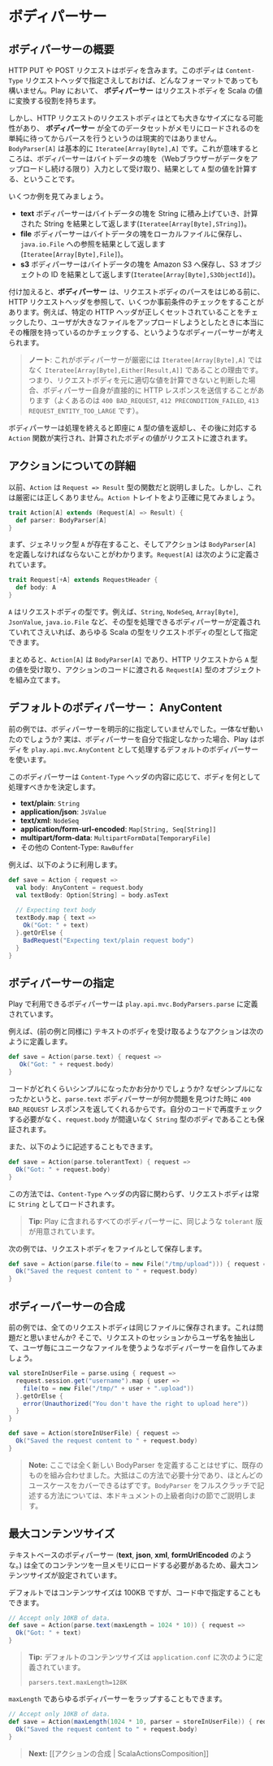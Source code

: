 <!-- translated -->
<!--
# Body parsers
-->
# ボディパーサー

<!--
## What is a body parser?
-->
## ボディパーサーの概要

<!--
An HTTP PUT or POST request contains a body. This body can use any format, specified in the `Content-Type` request header. In Play, a **body parser** transforms this request body into a Scala value. 
-->
HTTP PUT や POST リクエストはボディを含みます。このボディは `Content-Type` リクエストヘッダで指定さえしておけば、どんなフォーマットであっても構いません。Play において、 **ボディパーサー** はリクエストボディを Scala の値に変換する役割を持ちます。

<!--
However the request body for an HTTP request can be very large and a **body parser** can’t just wait and load the whole data set into memory before parsing it. A `BodyParser[A]` is basically an `Iteratee[Array[Byte],A]`, meaning that it receives chunks of bytes (as long as the web browser uploads some data) and computes a value of type `A` as result.
-->
しかし、HTTP リクエストのリクエストボディはとても大きなサイズになる可能性があり、 **ボディパーサー** が全てのデータセットがメモリにロードされるのを単純に待ってからパースを行うというのは現実的ではありません。`BodyParser[A]` は基本的に `Iteratee[Array[Byte],A]` です。これが意味するところは、ボディパーサーはバイトデータの塊を（Webブラウザーがデータをアップロードし続ける限り）入力として受け取り、結果として `A` 型の値を計算する、ということです。

<!--
Let’s consider some examples.
-->
いくつか例を見てみましょう。

<!--
- A **text** body parser could accumulate chunks of bytes into a String, and give the computed String as result (`Iteratee[Array[Byte],String]`).
- A **file** body parser could store each chunk of bytes into a local file, and give a reference to the `java.io.File` as result (`Iteratee[Array[Byte],File]`).
- A **s3** body parser could push each chunk of bytes to Amazon S3 and give a the S3 object id as result (`Iteratee[Array[Byte],S3ObjectId]`).
-->
- **text** ボディパーサーはバイトデータの塊を String に積み上げていき、計算された String を結果として返します(`Iteratee[Array[Byte],STring]`)。
- **file** ボディパーサーはバイトデータの塊をローカルファイルに保存し、`java.io.File` への参照を結果として返します(`Iteratee[Array[Byte],File]`)。
- **s3** ボディパーサーはバイトデータの塊を Amazon S3 へ保存し、S3 オブジェクトの ID を結果として返します(`Iteratee[Array[Byte],S3ObjectId]`)。

<!--
Additionally a **body parser** has access to the HTTP request headers before it starts parsing the request body, and has the opportunity to run some precondition checks. For example, a body parser can check that some HTTP headers are properly set, or that the user trying to upload a large file has the permission to do so.
-->
付け加えると、**ボディパーサー** は、リクエストボディのパースをはじめる前に、HTTP リクエストヘッダを参照して、いくつか事前条件のチェックをすることがあります。例えば、特定の HTTP ヘッダが正しくセットされていることをチェックしたり、ユーザが大きなファイルをアップロードしようとしたときに本当にその権限を持っているのかチェックする、というようなボディーパーサーが考えられます。

<!--
> **Note**: That's why a body parser is not really an `Iteratee[Array[Byte],A]` but more precisely a `Iteratee[Array[Byte],Either[Result,A]]`, meaning that it has the opportunity to send directly an HTTP result itself (typically `400 BAD_REQUEST`, `412 PRECONDITION_FAILED` or `413 REQUEST_ENTITY_TOO_LARGE`) if it decides than it is not able to compute a correct value for the request body
-->
> **ノート**: これがボディパーサーが厳密には `Iteratee[Array[Byte],A]` ではなく `Iteratee[Array[Byte],Either[Result,A]]` であることの理由です。つまり、リクエストボディを元に適切な値を計算できないと判断した場合、ボディパーサー自身が直接的に HTTP レスポンスを送信することがあります（よくあるのは `400 BAD_REQUEST`, `412 PRECONDITION_FAILED`, `413 REQUEST_ENTITY_TOO_LARGE` です）。

<!--
Once the body parser finishes its job and gives back a value of type `A`, the corresponding `Action` function is executed and the computed body value is passed into the request.
-->
ボディパーサーは処理を終えると即座に `A` 型の値を返却し、その後に対応する `Action` 関数が実行され、計算されたボディの値がリクエストに渡されます。

<!--
## More about Actions
-->
## アクションについての詳細

<!--
Previously we said that an `Action` was a `Request => Result` function. This is not entirely true. Let’s have a more precise look at the `Action` trait:
-->
以前、`Action` は `Request => Result` 型の関数だと説明しました。しかし、これは厳密には正しくありません。`Action` トレイトをより正確に見てみましょう。

```scala
trait Action[A] extends (Request[A] => Result) {
  def parser: BodyParser[A]
}
```

<!--
First we see that there is a generic type `A`, and then that an action must define a `BodyParser[A]`. With `Request[A]` being defined as:
-->
まず、ジェネリック型 `A` が存在すること、そしてアクションは `BodyParser[A]` を定義しなければならないことがわかります。`Request[A]` は次のように定義されています。

```scala
trait Request[+A] extends RequestHeader {
  def body: A
}
```

<!--
The `A` type is the type of the request body. We can use any Scala type as the request body, for example `String`, `NodeSeq`, `Array[Byte]`, `JsonValue`, or `java.io.File`, as long as we have a body parser able to process it.
-->
`A` はリクエストボディの型です。例えば、`String`, `NodeSeq`, `Array[Byte]`, `JsonValue`, `java.io.File` など、その型を処理できるボディパーサーが定義されていれてさえいれば、あらゆる Scala の型をリクエストボディの型として指定できます。

<!--
To summarize, an `Action[A]` uses a `BodyParser[A]` to retrieve a value of type `A` from the HTTP request, and to build a `Request[A]` object that is passed to the action code. 
-->
まとめると、`Action[A]` は `BodyParser[A]` であり、HTTP リクエストから `A` 型の値を受け取り、アクションのコードに渡される `Request[A]` 型のオブジェクトを組み立てます。

<!--
## Default body parser: AnyContent
-->
## デフォルトのボディパーサー： AnyContent

<!--
In our previous examples we never specified a body parser. So how can it work? If you don’t specify your own body parser, Play will use the default, which processes the body as an instance of `play.api.mvc.AnyContent`.
-->
前の例では、ボディパーサーを明示的に指定していませんでした。一体なぜ動いたのでしょうか? 実は、ボディパーサーを自分で指定しなかった場合、Play はボディを `play.api.mvc.AnyContent` として処理するデフォルトのボディパーサーを使います。

<!--
This body parser checks the `Content-Type` header and decides what kind of body to process:
-->
このボディパーサーは `Content-Type` ヘッダの内容に応じて、ボディを何として処理すべきかを決定します。

<!--
- **text/plain**: `String`
- **application/json**: `JsValue`
- **text/xml**: `NodeSeq`
- **application/form-url-encoded**: `Map[String, Seq[String]]`
- **multipart/form-data**: `MultipartFormData[TemporaryFile]`
- any other content type: `RawBuffer`
-->
- **text/plain**: `String`
- **application/json**: `JsValue`
- **text/xml**: `NodeSeq`
- **application/form-url-encoded**: `Map[String, Seq[String]]`
- **multipart/form-data**: `MultipartFormData[TemporaryFile]`
- その他の Content-Type: `RawBuffer`

<!--
For example:
-->
例えば、以下のように利用します。

```scala
def save = Action { request =>
  val body: AnyContent = request.body
  val textBody: Option[String] = body.asText 
  
  // Expecting text body
  textBody.map { text =>
    Ok("Got: " + text)
  }.getOrElse {
    BadRequest("Expecting text/plain request body")  
  }
}
```

<!--
## Specifying a body parser
-->
## ボディパーサーの指定

<!--
The body parsers available in Play are defined in `play.api.mvc.BodyParsers.parse`.
-->
Play で利用できるボディパーサーは `play.api.mvc.BodyParsers.parse` に定義されています。

<!--
So for example, to define an action expecting a text body (as in the previous example):
-->
例えば、(前の例と同様に) テキストのボディを受け取るようなアクションは次のように定義します。

```scala
def save = Action(parse.text) { request => 
   Ok("Got: " + request.body) 
} 
```

<!--
Do you see how the code is simpler? This is because the `parse.text` body parser already sent a `400 BAD_REQUEST` response if something went wrong. We don’t have to check again in our action code, and we can safely assume that `request.body` contains the valid `String` body.
-->
コードがどれくらいシンプルになったかお分かりでしょうか? なぜシンプルになったかというと、`parse.text` ボディパーサーが何か問題を見つけた時に `400 BAD_REQUEST` レスポンスを返してくれるからです。自分のコードで再度チェックする必要がなく、`request.body` が間違いなく `String` 型のボディであることも保証されます。

<!--
Alternatively we can use:
-->
また、以下のように記述することもできます。

```scala
def save = Action(parse.tolerantText) { request =>
  Ok("Got: " + request.body)
}
```

<!--
This one doesn't check the `Content-Type` header and always loads the request body as a `String`.
-->
この方法では、`Content-Type` ヘッダの内容に関わらず、リクエストボディは常に `String` としてロードされます。

<!--
> **Tip:** There is a `tolerant` fashion provided for all body parsers included in Play.
-->
> **Tip:** Play に含まれるすべてのボディパーサーに、同じような `tolerant` 版が用意されています。

<!--
Here is another example, which will store the request body in a file:
-->
次の例では、リクエストボディをファイルとして保存します。

```scala
def save = Action(parse.file(to = new File("/tmp/upload"))) { request =>
  Ok("Saved the request content to " + request.body)
}
```

<!--
## Combining body parsers
-->
## ボディーパーサーの合成

<!--
In the previous example, all request bodies are stored in the same file. This is a bit problematic isn’t it? Let’s write another custom body parser that extract the user name from the request Session, to give a unique file for each user:
-->
前の例では、全てのリクエストボディは同じファイルに保存されます。これは問題だと思いませんか? そこで、リクエストのセッションからユーザ名を抽出して、ユーザ毎にユニークなファイルを使うようなボディパーサーを自作してみましょう。

```scala
val storeInUserFile = parse.using { request =>
  request.session.get("username").map { user =>
    file(to = new File("/tmp/" + user + ".upload"))
  }.getOrElse {
    error(Unauthorized("You don't have the right to upload here"))
  }
}

def save = Action(storeInUserFile) { request =>
  Ok("Saved the request content to " + request.body)  
}
```

<!--
> **Note:** Here we are not really writing our own BodyParser, but just combining existing ones. This is often enough and should cover most use cases. Writing a `BodyParser` from scratch is covered in the advanced topics section.
-->
> **Note:** ここでは全く新しい BodyParser を定義することはせずに、既存のものを組み合わせました。大抵はこの方法で必要十分であり、ほとんどのユースケースをカバーできるはずです。`BodyParser` をフルスクラッチで記述する方法については、本ドキュメントの上級者向けの節でご説明します。

<!--
## Max content length
-->
## 最大コンテンツサイズ

<!--
Text based body parsers (such as **text**, **json**, **xml** or **formUrlEncoded**) use a maximum content length because they have to load all of the content into memory. 
-->
テキストベースのボディパーサー (**text**, **json**, **xml**, **formUrlEncoded** のような。) は全てのコンテンツを一旦メモリにロードする必要があるため、最大コンテンツサイズが設定されています。

<!--
There is a default content length (the default is 100KB), but you can also specify it inline:
-->
デフォルトではコンテンツサイズは 100KB ですが、コード中で指定することもできます。

```scala
// Accept only 10KB of data.
def save = Action(parse.text(maxLength = 1024 * 10)) { request =>
  Ok("Got: " + text)
}
```

<!--
> **Tip:** The default content size can be defined in `application.conf`:
> 
> `parsers.text.maxLength=128K`
-->
> **Tip:** デフォルトのコンテンツサイズは `application.conf` に次のように定義されています。
>
> `parsers.text.maxLength=128K`

<!--
You can also wrap any body parser with `maxLength`:
-->
`maxLength` であらゆるボディパーサーをラップすることもできます。

```scala
// Accept only 10KB of data.
def save = Action(maxLength(1024 * 10, parser = storeInUserFile)) { request =>
  Ok("Saved the request content to " + request.body)  
}
```

<!--
> **Next:** [[Action composition | ScalaActionsComposition]]
-->
> **Next:** [[アクションの合成 | ScalaActionsComposition]]

